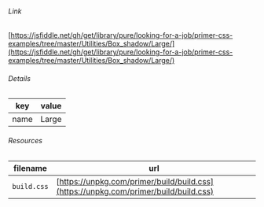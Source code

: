 <!--
https://pypi.org/project/jsfiddle-readme/
-->


###### Link
[https://jsfiddle.net/gh/get/library/pure/looking-for-a-job/primer-css-examples/tree/master/Utilities/Box_shadow/Large/](https://jsfiddle.net/gh/get/library/pure/looking-for-a-job/primer-css-examples/tree/master/Utilities/Box_shadow/Large/)

###### Details
key|value
-|-
name|Large

###### Resources
filename|url
-|-
`build.css`|[https://unpkg.com/primer/build/build.css](https://unpkg.com/primer/build/build.css)
